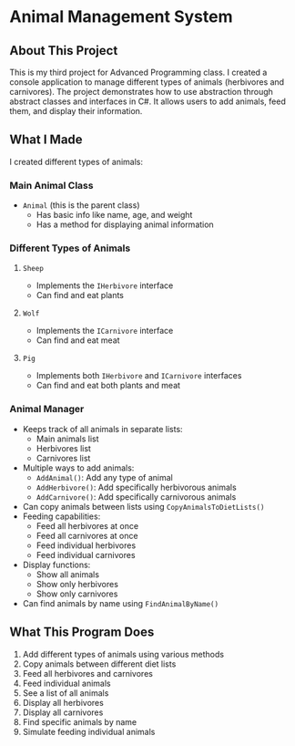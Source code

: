 # Animal Management System

## About This Project
This is my third project for Advanced Programming class. I created a console application to manage different types of animals (herbivores and carnivores). The project demonstrates how to use abstraction through abstract classes and interfaces in C#. It allows users to add animals, feed them, and display their information.

## What I Made
I created different types of animals:

### Main Animal Class
- `Animal` (this is the parent class)
  - Has basic info like name, age, and weight
  - Has a method for displaying animal information

### Different Types of Animals
1. `Sheep`
   - Implements the `IHerbivore` interface
   - Can find and eat plants

2. `Wolf`
   - Implements the `ICarnivore` interface
   - Can find and eat meat

3. `Pig`
   - Implements both `IHerbivore` and `ICarnivore` interfaces
   - Can find and eat both plants and meat

### Animal Manager
- Keeps track of all animals in separate lists:
  - Main animals list
  - Herbivores list
  - Carnivores list
- Multiple ways to add animals:
  - `AddAnimal()`: Add any type of animal
  - `AddHerbivore()`: Add specifically herbivorous animals
  - `AddCarnivore()`: Add specifically carnivorous animals
- Can copy animals between lists using `CopyAnimalsToDietLists()`
- Feeding capabilities:
  - Feed all herbivores at once
  - Feed all carnivores at once
  - Feed individual herbivores
  - Feed individual carnivores
- Display functions:
  - Show all animals
  - Show only herbivores
  - Show only carnivores
- Can find animals by name using `FindAnimalByName()`

## What This Program Does
1. Add different types of animals using various methods
2. Copy animals between different diet lists
3. Feed all herbivores and carnivores
4. Feed individual animals
5. See a list of all animals
6. Display all herbivores
7. Display all carnivores
8. Find specific animals by name
9. Simulate feeding individual animals
